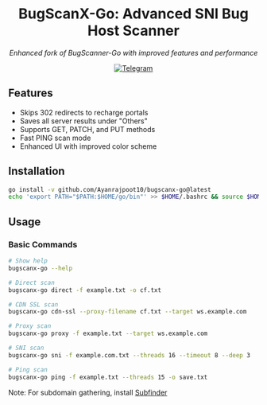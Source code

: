 <h1 align="center"> BugScanX-Go: Advanced SNI Bug Host Scanner</h1>

<p align="center">
   <i>Enhanced fork of BugScanner-Go with improved features and performance</i>
</p>

<div align="center">
   <a href="https://t.me/BugscanX">
      <img src="https://img.shields.io/badge/Telegram-Join%20Group-0088cc?style=for-the-badge&logo=telegram" alt="Telegram">
   </a>
</div>

## Features
- Skips 302 redirects to recharge portals
- Saves all server results under "Others"
- Supports GET, PATCH, and PUT methods
- Fast PING scan mode
- Enhanced UI with improved color scheme

## Installation
```bash
go install -v github.com/Ayanrajpoot10/bugscanx-go@latest
echo 'export PATH="$PATH:$HOME/go/bin"' >> $HOME/.bashrc && source $HOME/.bashrc
```
## Usage

### Basic Commands
```bash
# Show help
bugscanx-go --help

# Direct scan
bugscanx-go direct -f example.txt -o cf.txt

# CDN SSL scan
bugscanx-go cdn-ssl --proxy-filename cf.txt --target ws.example.com

# Proxy scan
bugscanx-go proxy -f example.txt --target ws.example.com

# SNI scan
bugscanx-go sni -f example.com.txt --threads 16 --timeout 8 --deep 3

# Ping scan
bugscanx-go ping -f example.txt --threads 15 -o save.txt
```

Note: For subdomain gathering, install [Subfinder](https://github.com/projectdiscovery/subfinder#installation)